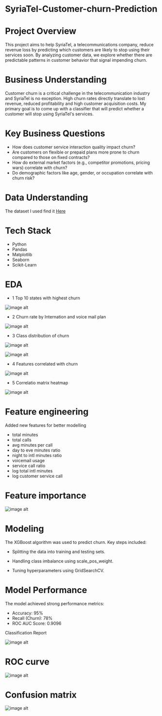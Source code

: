 # SyriaTel-Customer-churn-Prediction
# Project Overview
This project aims to help SyriaTel, a telecommunications company, reduce revenue loss by predicting which customers are likely to stop using their services soon. By analyzing customer data, we explore whether there are predictable patterns in customer behavior that signal impending churn.

# Business Understanding
Customer churn is a critical challenge in the telecommunication industry and SyriaTel is no exception. High churn rates directly translate to lost revenue, reduced profitability and high customer acquisition costs. My primary goal is to come up with a classifier that will predict whether a customer will stop using SyriaTel's services.

# Key Business Questions
- How does customer service interaction quality impact churn?
- Are customers on flexible or prepaid plans more prone to churn compared to those on fixed contracts?
- How do external market factors (e.g., competitor promotions, pricing wars) correlate with churn?
- Do demographic factors like age, gender, or occupation correlate with churn risk?

# Data Understanding
The dataset I used find it [Here](https://www.kaggle.com/datasets/becksddf/churn-in-telecoms-dataset)

# Tech Stack
- Python
- Pandas
- Matplotlib
- Seaborn
- Scikit-Learn

# EDA
* 1 Top 10 states with highest churn

![image alt](https://github.com/Vincent-lab-create/SyriaTel-Customer-churn-Prediction/blob/6a7e2b1e4c86b42897798ce4d850b9d72f7ef1ec/image(9).png)

* 2 Churn rate by Internation and voice mail plan

![image alt](https://github.com/Vincent-lab-create/SyriaTel-Customer-churn-Prediction/blob/6a7e2b1e4c86b42897798ce4d850b9d72f7ef1ec/image(7).png)

* 3 Class distribution of churn

![image alt](https://github.com/Vincent-lab-create/SyriaTel-Customer-churn-Prediction/blob/6a7e2b1e4c86b42897798ce4d850b9d72f7ef1ec/image(2).png)

![image alt](https://github.com/Vincent-lab-create/SyriaTel-Customer-churn-Prediction/blob/6a7e2b1e4c86b42897798ce4d850b9d72f7ef1ec/image(3).png)

* 4 Features correlated with churn

![image alt](https://github.com/Vincent-lab-create/SyriaTel-Customer-churn-Prediction/blob/6a7e2b1e4c86b42897798ce4d850b9d72f7ef1ec/image(8).png)

* 5 Correlatio matrix heatmap

![image alt](https://github.com/Vincent-lab-create/SyriaTel-Customer-churn-Prediction/blob/6a7e2b1e4c86b42897798ce4d850b9d72f7ef1ec/image(13).png)


# Feature engineering

Added new features for better modelling
 - total minutes
 - total calls
 - avg minutes per call 
 - day to eve minutes ratio 
 - night to intl minutes ratio 
 - voicemail usage
 - service call ratio 
 - log total intl minutes 
 - log customer service call



# Feature importance

![image alt](https://github.com/Vincent-lab-create/SyriaTel-Customer-churn-Prediction/blob/833f663d58488935771e428fcd318d25164e318c/image(15).png)



# Modeling

The XGBoost algorithm was used to predict churn. Key steps included:

- Splitting the data into training and testing sets.

- Handling class imbalance using scale_pos_weight.

- Tuning hyperparameters using GridSearchCV.


# Model Performance

The model achieved strong performance metrics:

- Accuracy: 95%
- Recall (Churn): 78%
- ROC AUC Score: 0.9096

Classification Report 

![image alt](https://github.com/Vincent-lab-create/SyriaTel-Customer-churn-Prediction/blob/82ae6bc2cf79b0e51515a5ca874b08bfcd2fce8c/image(14).png)


# ROC curve

![image alt](https://github.com/Vincent-lab-create/SyriaTel-Customer-churn-Prediction/blob/82ae6bc2cf79b0e51515a5ca874b08bfcd2fce8c/Screenshot%202025-02-20%20184242.png)


# Confusion matrix

![image alt](https://github.com/Vincent-lab-create/SyriaTel-Customer-churn-Prediction/blob/82ae6bc2cf79b0e51515a5ca874b08bfcd2fce8c/Screenshot%202025-02-20%20184216.png)

